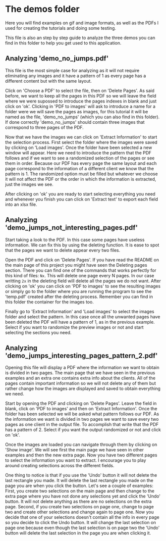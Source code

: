 # The demos folder
Here you will find examples on gif and image formats, as well as the PDFs I used for creating the tutorials and doing some testing. 

This file is also an step by step guide to analyze the three demos you can find in this folder to help you get used to this application.

## Analyzing 'demo_no_jumps.pdf'
This file is the most simple case for analyzing as it will not require eliminating any images and it have a pattern of 1 as every page has a different content but with the same layout.

Click on 'Choose a PDF' to select the file, then on 'Delete Pages'. As said before, we want to keep all the pages in this PDF so we will leave the field where we were supossed to introduce the pages indexes in blank and just click on 'ok'. Clicking in 'PDF to images' will ask to introduce a name for a folder were we will save the pages as images, for this tutorial it will be named as the file, 'demo_no_jumps' (which you can also find in this folder). If done correctly 'demo_no_jumps' should contain three images that correspond to three pages of the PDF. 

Now that we have the images we can click on 'Extract Information' to start the selection process. First select the folder where the images were saved by clicking on 'Load images'. Once the folder have been selected a new window will appear. Here we need to introduce the pattern that the PDF follows and if we want to see a randomized selection of the pages or see them in order. Because our PDF has every page the same layout and each page correspond to the information of a different client we know that the pattern is 1. The randomized option must be filled but whatever we choose it will not affect the PDF or the order in which the information is extracted, just the images we see.

After clicking on 'ok' you are ready to start selecting everything you need and whenever you finish you can click on 'Extract text' to export each field into an xlsx file.

## Analyzing 'demo_jumps_not_interesting_pages.pdf'
Start taking a look to the PDF. In this case some pages have useless information. We can fix this by using the deleting function. It is ease to spot that the pages we want to delete appear every two files. 

Open the PDF and click on 'Delete Pages'. If you have read the README on the main page of this project you might have seen the Deleting pages section. There you can find one of the commands that works perfectly for this kind of files: `Nx`. This will delete one page every N pages. In our case writting `2x` in the deleting field will delete all the pages we do not want. After clicking on 'ok' you can click on 'PDF to images' to see the resulting images or simply go to the folder where you are running the program to see the 'temp.pdf' created after the deleting process. Remember you can find in this folder the container for the images too.

Finally go to 'Extract Information' and 'Load images' to select the images folder and select the pattern. In this case once all the unwanted pages have been deleted the PDF will have a pattern of 1, as in the previous example. Select if you want to randomize the preview images or not and start selecting the sections you need.

## Analyzing 'demo_jumps_interesting_pages_pattern_2.pdf'
Opening this file will display a PDF where the information we want to obtain is divided in two pages. The main page that we have seen in the previous examples and an extra one contains extra info about the clients. All of the pages contain important information so we will not delete any of them but rather change how the images are displayed and saved to obtain everything we need.

Start by opening the PDF and clicking on 'Delete Pages'. Leave the field in blank, click on 'PDF to images' and then on 'Extract Information'. Once the folder has been selected we will be asked what pattern follows our PDF. As the information we want is divided in two pages we want to save every two pages as one client in the output file. To accomplish that write that the PDF has a pattern of 2. Select if you want the output randomized or not and click on 'ok'.

Once the images are loaded you can navigate through them by clicking on 'Show image'. We will see first the main page we have seen in other examples and then the new extra page. Now you have two different pages to select the information you want to extract. I encourage you to play around creating selections across the different fields. 

One thing to notice is that if you use the 'Undo' button it will not delete the last rectangle you made. It will delete the last rectangle you made on the page you are when you click the button. Let's see a couple of examples: First, you create two selections on the main page and then change to the extra page where you have not done any selections yet and click the 'Undo' button. It will not delete anything as there are no selections on the extra page. Second, if you create two selections on page one, change to page two and create other selections and change again to page one. Now you decide that one of your selections doesn't contain all the info in every page so you decide to click the Undo button. It will change the last selection on page one because even though the last selection is on page two the 'Undo' button will delete the last selection in the page you are when clicking it.
